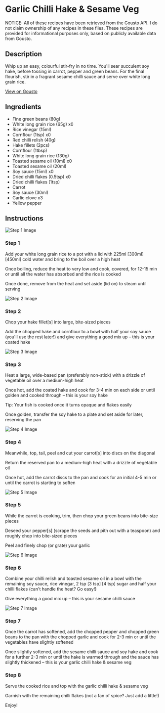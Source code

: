 # Garlic Chilli Hake & Sesame Veg

NOTICE: All of these recipes have been retrieved from the Gousto API. I do not claim ownership of any recipes in these files. These recipes are provided for informational purposes only, based on publicly available data from Gousto.

## Description

Whip up an easy, colourful stir-fry in no time. You'll sear succulent soy hake, before tossing in carrot, pepper and green beans. For the final flourish, stir in a fragrant sesame chilli sauce and serve over white long grain rice.

[View on Gousto](https://www.gousto.co.uk/recipes/cookbook/garlic-chilli-hake-sesame-veg)

## Ingredients

- Fine green beans (80g)
- White long grain rice (65g) x0
- Rice vinegar (15ml)
- Cornflour (1tsp) x0
- Red chilli relish (40g)
- Hake fillets (2pcs)
- Cornflour (1tbsp)
- White long grain rice (130g)
- Toasted sesame oil (10ml) x0
- Toasted sesame oil (20ml)
- Soy sauce (15ml) x0
- Dried chilli flakes (0.5tsp) x0
- Dried chilli flakes (1tsp)
- Carrot
- Soy sauce (30ml)
- Garlic clove x3
- Yellow pepper

## Instructions

![Step 1 Image](https://production-media.gousto.co.uk/cms/recipe-step-image/Step-1-1712324991891-x200.jpg)

### Step 1

Add your white long grain rice to a pot with a lid with 225ml <span class="text-purple">[300ml] </span><span class="text-danger">[450ml]</span> cold water and bring to the boil over a high heat

Once boiling, reduce the heat to very low and cook, covered, for 12-15 min or until all the water has absorbed and the rice is cooked

Once done, remove from the heat and set aside (lid on) to steam until serving

![Step 2 Image](https://production-media.gousto.co.uk/cms/recipe-step-image/Step-2-1712324995289-x200.jpg)

### Step 2

Chop your hake fillet[s] into large, bite-sized pieces

Add the chopped hake and cornflour to a bowl with half your soy sauce (you'll use the rest later!) and give everything a good mix up – this is your coated hake

![Step 3 Image](https://production-media.gousto.co.uk/cms/recipe-step-image/Step-3-1712324998515-x200.jpg)

### Step 3

Heat a large, wide-based pan (preferably non-stick) with a drizzle of vegetable oil over a medium-high heat

Once hot, add the coated hake and cook for 3-4 min on each side or until golden and cooked through – this is your soy hake

Tip: Your fish is cooked once it turns opaque and flakes easily

Once golden, transfer the soy hake to a plate and set aside for later, reserving the pan

![Step 4 Image](https://production-media.gousto.co.uk/cms/recipe-step-image/Step-4-1712325001396-x200.jpg)

### Step 4

Meanwhile, top, tail, peel and cut your carrot[s] into discs on the diagonal

Return the reserved pan to a medium-high heat with a drizzle of vegetable oil

Once hot, add the carrot discs to the pan and cook for an initial 4-5 min or until the carrot is starting to soften

![Step 5 Image](https://production-media.gousto.co.uk/cms/recipe-step-image/Step-5-1712325004695-x200.jpg)

### Step 5

While the carrot is cooking, trim, then chop your green beans into bite-size pieces

Deseed your pepper[s] (scrape the seeds and pith out with a teaspoon) and roughly chop into bite-sized pieces

Peel and finely chop (or grate) your garlic

![Step 6 Image](https://production-media.gousto.co.uk/cms/recipe-step-image/Step-6-1712325009701-x200.jpg)

### Step 6

Combine your chilli relish and toasted sesame oil in a bowl with the remaining soy sauce, rice vinegar, 2 tsp <span class="text-purple">[3 tsp]</span> <span class="text-danger">[4 tsp] </span>sugar and half your chilli flakes (can't handle the heat? Go easy!)

Give everything a good mix up – this is your sesame chilli sauce

![Step 7 Image](https://production-media.gousto.co.uk/cms/recipe-step-image/Step-7-1712325014105-x200.jpg)

### Step 7

Once the carrot has softened, add the chopped pepper and chopped green beans to the pan with the chopped garlic and cook for 2-3 min or until the vegetables have slightly softened

Once slightly softened, add the sesame chilli sauce and soy hake and cook for a further 2-3 min or until the hake is warmed through and the sauce has slightly thickened – this is your garlic chilli hake & sesame veg

### Step 8

Serve the cooked rice and top with the garlic chilli hake & sesame veg

Garnish with the remaining chilli flakes (not a fan of spice? Just add a little!)

Enjoy!

